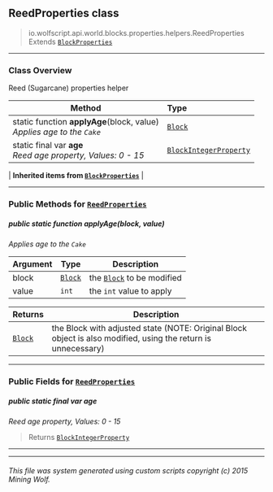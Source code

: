 ## ReedProperties __class__

>io.wolfscript.api.world.blocks.properties.helpers.ReedProperties
>Extends [`BlockProperties`](BlockProperties.md)

---

### Class Overview

Reed (Sugarcane) properties helper

Method | Type   
--- | :--- 
static function __applyAge__(block, value) <br> _Applies age to the `Cake`_ | [`Block`](../../Block.md)
static final var __age__ <br> _Reed age property, Values: 0 - 15_ | [`BlockIntegerProperty`](../BlockIntegerProperty.md)
 |
__Inherited items from [`BlockProperties`](BlockProperties.md)__ |





---


### Public Methods for [`ReedProperties`](ReedProperties.md)

##### <a id='applyage'></a>public static function __applyAge__(block, value)

_Applies age to the `Cake`_

Argument | Type | Description  
--- | --- | --- 
block | [`Block`](../../Block.md) | the [`Block`](../../Block.md) to be modified
value | `int` | the `int` value to apply

Returns | Description
--- | --- 
[`Block`](../../Block.md) | the Block with adjusted state (NOTE: Original Block object is also modified, using the return is unnecessary)


---

### Public Fields for [`ReedProperties`](ReedProperties.md)

##### <a id='age'></a>public static final var __age__

_Reed age property, Values: 0 - 15_

>Returns
>  [`BlockIntegerProperty`](../BlockIntegerProperty.md)

---


---


###### This file was system generated using custom scripts copyright (c) 2015 Mining Wolf.
	

